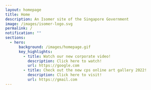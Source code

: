 ```yaml
---
layout: homepage
title: Home
description: An Isomer site of the Singapore Government
image: /images/isomer-logo.svg
permalink: /
notification: ""
sections:
  - hero:
      background: /images/homepage.gif
      key_highlights:
        - title: Watch our new corporate video!
          description: Click here to watch!
          url: https://google.com
        - title: Check out the new cps online art gallery 2022!
          description: Click here to visit!
          url: https://gmail.com
---
```

